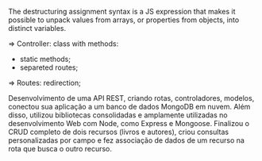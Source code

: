 The destructuring assignment syntax is a JS expression that makes it possible to unpack values from arrays, or properties from objects, into distinct variables.

=> Controller: class with methods:

- static methods;
- separeted routes;

=> Routes: redirection;

Desenvolvimento de uma API REST, criando rotas, controladores, modelos, conectou sua aplicação a um banco de dados MongoDB em nuvem. Além disso, utilizou bibliotecas consolidadas e amplamente utilizadas no desenvolvimento Web com Node, como Express e Mongoose. Finalizou o CRUD completo de dois recursos (livros e autores), criou consultas personalizadas por campo e fez associação de dados de um recurso na rota que busca o outro recurso.
